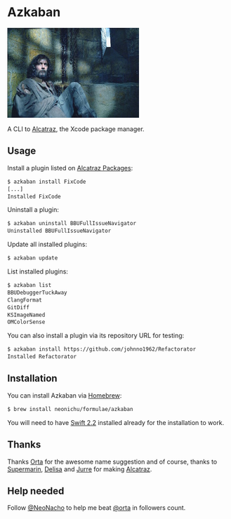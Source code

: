 # Azkaban

![Sirius Black, the prisoner of Azkaban](yolo.jpg)

A CLI to [Alcatraz][1], the Xcode package manager.

## Usage

Install a plugin listed on [Alcatraz Packages][2]:

```bash
$ azkaban install FixCode
[...]
Installed FixCode
```

Uninstall a plugin:

```bash
$ azkaban uninstall BBUFullIssueNavigator
Uninstalled BBUFullIssueNavigator
```

Update all installed plugins:

```bash
$ azkaban update
```

List installed plugins:

```bash
$ azkaban list
BBUDebuggerTuckAway
ClangFormat
GitDiff
KSImageNamed
OMColorSense
```

You can also install a plugin via its repository URL for testing:

```bash
$ azkaban install https://github.com/johnno1962/Refactorator
Installed Refactorator
```

## Installation

You can install Azkaban via [Homebrew][3]:

```bash
$ brew install neonichu/formulae/azkaban
```

You will need to have [Swift 2.2][4] installed already for the installation to work.

## Thanks

Thanks [Orta][5] for the awesome name suggestion and of course, thanks to [Supermarin][6],
[Delisa][7] and [Jurre][8] for making [Alcatraz][1].

## Help needed

Follow [@NeoNacho](https://twitter.com/NeoNacho) to help me beat [@orta](https://twitter.com/orta) in followers count.

[1]: http://alcatraz.io
[2]: https://github.com/alcatraz/alcatraz-packages
[3]: http://brew.sh
[4]: https://swift.org
[5]: https://github.com/orta
[6]: https://github.com/supermarin
[7]: https://github.com/kattrali
[8]: https://github.com/jurre
